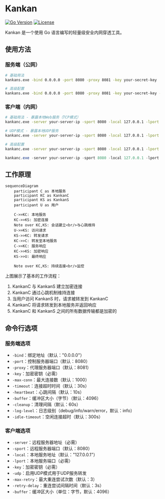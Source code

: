 # Kankan

[![Go Version](https://img.shields.io/badge/Go-1.23.5-blue.svg)](https://golang.org/doc/devel/release.html)
[![License](https://img.shields.io/badge/License-MIT-green.svg)](https://opensource.org/licenses/MIT)

Kankan 是一个使用 Go 语言编写的轻量级安全内网穿透工具。

## 使用方法

### 服务端（公网）

```bash
# 基础用法
kankans.exe -bind 0.0.0.0 -port 8080 -proxy 8081 -key your-secret-key

# 高级配置
kankans.exe -bind 0.0.0.0 -port 8080 -proxy 8081 -key your-secret-key -max-conn 100 -timeout 30s -heartbeat 10s -buffer 4096
```

### 客户端（内网）

```bash
# 基础用法 - 暴露本地Web服务（TCP模式）
kankanc.exe -server your-server-ip -sport 8080 -local 127.0.0.1 -lport 80 -key your-secret-key

# UDP模式 - 暴露本地UDP服务
kankanc.exe -server your-server-ip -sport 8080 -local 127.0.0.1 -lport 53 -key your-secret-key -udp

# 高级配置
kankanc.exe -server your-server-ip -sport 8080 -local 127.0.0.1 -lport 80 -key your-secret-key -max-retry 5 -retry-delay 5s -buffer 8192
```

```powershell
kankanc.exe -server your-server-ip -sport 8080 -local 127.0.0.1 -lport 80 -key your-secret-key
```

## 工作原理

```mermaid
sequenceDiagram
    participant C as 本地服务
    participant KC as KankanC
    participant KS as KankanS
    participant U as 用户

    C->>KC: 本地服务
    KC->>KS: 加密连接
    Note over KC,KS: 会话建立<br/>与心跳维持
    U->>KS: 访问请求
    KS->>KC: 转发请求
    KC->>C: 转发至本地服务
    C->>KC: 服务响应
    KC->>KS: 加密响应
    KS->>U: 最终响应

    Note over KC,KS: 持续连接<br/>监控
```

上图展示了基本的工作流程：
1. KankanC 与 KankanS 建立加密连接
2. KankanC 通过心跳机制维持连接
3. 当用户访问 KankanS 时，请求被转发到 KankanC
4. KankanC 将请求转发到本地服务并返回响应
5. KankanC 和 KankanS 之间的所有数据传输都是加密的

## 命令行选项

### 服务端选项
- `-bind`：绑定地址（默认："0.0.0.0"）
- `-port`：控制服务器端口（默认：8080）
- `-proxy`：代理服务器端口（默认：8081）
- `-key`：加密密钥（必需）
- `-max-conn`：最大连接数（默认：1000）
- `-timeout`：连接超时时间（默认：30s）
- `-heartbeat`：心跳间隔（默认：10s）
- `-buffer`：缓冲区大小（字节）（默认：4096）
- `-cleanup`：清理间隔（默认：60s）
- `-log-level`：日志级别（debug/info/warn/error，默认：info）
- `-idle-timeout`：空闲连接超时（默认：300s）

### 客户端选项
- `-server`：远程服务器地址（必需）
- `-sport`：远程服务器端口（默认：8080）
- `-local`：本地服务地址（默认："127.0.0.1"）
- `-lport`：本地服务端口（必需）
- `-key`：加密密钥（必需）
- `-udp`：启用UDP模式用于UDP服务转发
- `-max-retry`：最大重连尝试次数（默认：3）
- `-retry-delay`：重连尝试间隔时间（默认：3s）
- `-buffer`：缓冲区大小（单位：字节，默认：4096）
